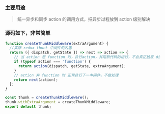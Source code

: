 ### 主要用途
> 统一异步和同步 action 的调用方式，把异步过程放到 action 级别解决

### 源码如下，非常简单
```javascript 1.8
function createThunkMiddleware(extraArgument) {
  //实际 redux-thunk 中间件的内容
  return ({ dispatch, getState }) => next => action => {
    // 当 action 是 function 时，执行action，并阻断代码的运行，不会真正触发 dispatch
    if (typeof action === 'function') {
      return action(dispatch, getState, extraArgument);
    }
    // action 非 function 时 正常执行下一中间件，不做处理
    return next(action);
  };
}

const thunk = createThunkMiddleware();
thunk.withExtraArgument = createThunkMiddleware;
export default thunk;
```